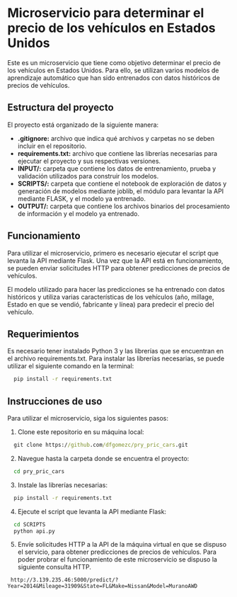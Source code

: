 # **Microservicio para determinar el precio de los vehículos en Estados Unidos**
Este es un microservicio que tiene como objetivo determinar el precio de los vehículos en Estados Unidos. Para ello, se utilizan varios modelos de aprendizaje automático que han sido entrenados con datos históricos de precios de vehículos.

## **Estructura del proyecto**
El proyecto está organizado de la siguiente manera:

- **.gitignore:** archivo que indica qué archivos y carpetas no se deben incluir en el repositorio.
- **requirements.txt:** archivo que contiene las librerías necesarias para ejecutar el proyecto y sus respectivas versiones.
- **INPUT/:** carpeta que contiene los datos de entrenamiento, prueba y validación utilizados para construir los modelos.
- **SCRIPTS/:** carpeta que contiene el notebook de exploración de datos y generación de modelos mediante joblib, el módulo para levantar la API mediante FLASK, y el modelo ya entrenado.
- **OUTPUT/:** carpeta que contiene los archivos binarios del procesamiento de información y el modelo ya entrenado.

## **Funcionamiento**
Para utilizar el microservicio, primero es necesario ejecutar el script que levanta la API mediante Flask. Una vez que la API está en funcionamiento, se pueden enviar solicitudes HTTP para obtener predicciones de precios de vehículos.

El modelo utilizado para hacer las predicciones se ha entrenado con datos históricos y utiliza varias características de los vehículos (año, millage, Estado en que se vendió, fabricante y línea) para predecir el precio del vehículo.

## **Requerimientos**
Es necesario tener instalado Python 3 y las librerías que se encuentran en el archivo requirements.txt.
Para instalar las librerías necesarias, se puede utilizar el siguiente comando en la terminal:

```cmd
  pip install -r requirements.txt
```

## **Instrucciones de uso**
Para utilizar el microservicio, siga los siguientes pasos:

1. Clone este repositorio en su máquina local:
```cmd
  git clone https://github.com/dfgomezc/pry_pric_cars.git
```

2. Navegue hasta la carpeta donde se encuentra el proyecto:
```cmd
  cd pry_pric_cars
```

3. Instale las librerías necesarias:
```cmd
  pip install -r requirements.txt
```

4. Ejecute el script que levanta la API mediante Flask:

```cmd
  cd SCRIPTS
  python api.py
```

5. Envíe solicitudes HTTP a la API de la máquina virtual en que se dispuso el servicio, para obtener predicciones de precios de vehículos. Para poder probrar el funcionamiento de este microservicio se dispuso la siguiente consulta HTTP.
  
 ```http
  http://3.139.235.46:5000/predict/?Year=2014&Mileage=31909&State=FL&Make=Nissan&Model=MuranoAWD
```

